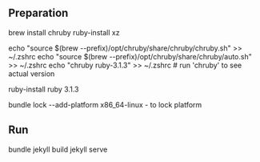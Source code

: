 ## Preparation

brew install chruby ruby-install xz

echo "source $(brew --prefix)/opt/chruby/share/chruby/chruby.sh" >> ~/.zshrc
echo "source $(brew --prefix)/opt/chruby/share/chruby/auto.sh" >> ~/.zshrc
echo "chruby ruby-3.1.3" >> ~/.zshrc # run 'chruby' to see actual version

ruby-install ruby 3.1.3

bundle lock --add-platform x86_64-linux - to lock platform

## Run

bundle
jekyll build
jekyll serve
